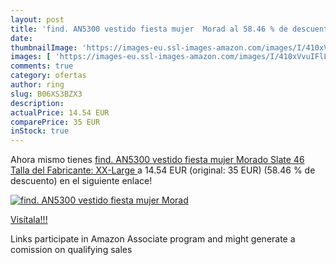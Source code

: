 ```yaml
---
layout: post
title: 'find. AN5300 vestido fiesta mujer  Morad al 58.46 % de descuento'
date: 
thumbnailImage: 'https://images-eu.ssl-images-amazon.com/images/I/410xVvuIFlL._SL200_.jpg'
images: [ 'https://images-eu.ssl-images-amazon.com/images/I/410xVvuIFlL._SL200_.jpg' ]
comments: true
category: ofertas
author: ring
slug: B06XS3BZX3
description:
actualPrice: 14.54 EUR
comparePrice: 35 EUR
inStock: true
---
```


Ahora mismo tienes [find. AN5300 vestido fiesta mujer  Morado  Slate   46  Talla del Fabricante: XX-Large ](https://www.amazon.es/dp/B06XS3BZX3/?tag=tolees-21) a 14.54 EUR (original: 35 EUR) (58.46 %  de descuento) en el siguiente enlace!

[![find. AN5300 vestido fiesta mujer  Morad](https://images-eu.ssl-images-amazon.com/images/I/410xVvuIFlL._SL200_.jpg)](https://www.amazon.es/dp/B06XS3BZX3/?tag=tolees-21)

[Visítala!!!](https://www.amazon.es/dp/B06XS3BZX3/?tag=tolees-21)

Links participate in Amazon Associate program and might generate a comission on qualifying sales
